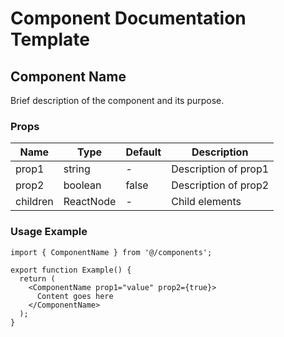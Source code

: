 # Component Documentation Template

## Component Name

Brief description of the component and its purpose.

### Props

| Name | Type | Default | Description |
|------|------|---------|-------------|
| prop1 | string | - | Description of prop1 |
| prop2 | boolean | false | Description of prop2 |
| children | ReactNode | - | Child elements |

### Usage Example

```tsx
import { ComponentName } from '@/components';

export function Example() {
  return (
    <ComponentName prop1="value" prop2={true}>
      Content goes here
    </ComponentName>
  );
}